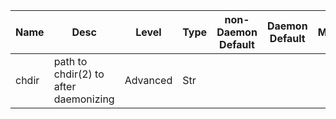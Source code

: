| Name | Desc | Level | Type | non-Daemon Default | Daemon Default | Min | Max | Valid Values | verbatim | See also | Flags | Services | Validator | Long Desc | Tags |
| --- | --- | --- | --- | --- | --- | --- | --- | --- | --- | --- | --- | --- | --- | --- | --- |
| <span id="SP_chdir">chdir</span> |  path to chdir(2) to after daemonizing | Advanced | Str |  |  |  |  |  |  | [[daemonize](~/config/global/daemonize#SP_daemonize)] | NO_MON_UPDATESTARTUP | ["mon", "mgr", "osd", "mds"] |  |  | service |
